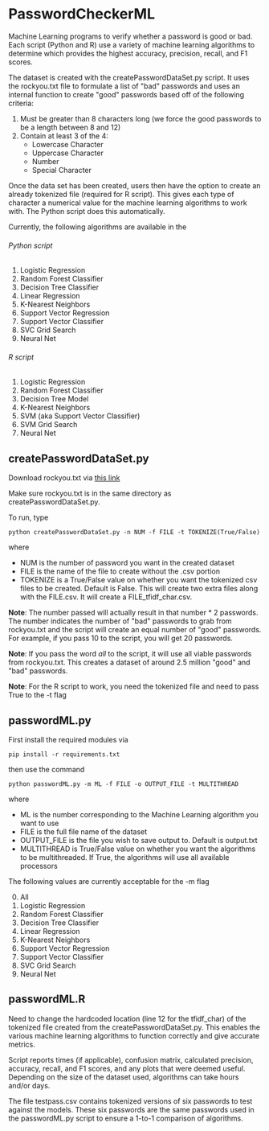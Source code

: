 # PasswordCheckerML
Machine Learning programs to verify whether a password is good or bad. Each script (Python and R) use a variety of machine learning algorithms to determine which provides the highest accuracy, precision, recall, and F1 scores.

The dataset is created with the createPasswordDataSet.py script. It uses the rockyou.txt file to formulate a list of "bad" passwords and uses an internal function to create "good" passwords based off of the following criteria:
1. Must be greater than 8 characters long (we force the good passwords to be a length between 8 and 12)
2. Contain at least 3 of the 4:
   - Lowercase Character
   - Uppercase Character
   - Number
   - Special Character

Once the data set has been created, users then have the option to create an already tokenized file (required for R script). This gives each type of character a numerical value for the machine learning algorithms to work with. The Python script does this automatically.

Currently, the following algorithms are available in the

###### Python script
1. Logistic Regression
2. Random Forest Classifier
3. Decision Tree Classifier
4. Linear Regression
5. K-Nearest Neighbors
6. Support Vector Regression
7. Support Vector Classifier
8. SVC Grid Search
9. Neural Net

###### R script
1. Logistic Regression
2. Random Forest Classifier
3. Decision Tree Model
4. K-Nearest Neighbors
5. SVM (aka Support Vector Classifier)
6. SVM Grid Search
7. Neural Net

## createPasswordDataSet.py
Download rockyou.txt via [this link](https://www.google.com/url?sa=t&rct=j&q=&esrc=s&source=web&cd=&cad=rja&uact=8&ved=2ahUKEwjf2ceg4vDzAhUEZzABHcQTAI4QFnoECAgQAQ&url=https%3A%2F%2Fgithub.com%2Fbrannondorsey%2Fnaive-hashcat%2Freleases%2Fdownload%2Fdata%2Frockyou.txt&usg=AOvVaw3snAERl1mU6Ccr4WFEazBd)

Make sure rockyou.txt is in the same directory as createPasswordDataSet.py. 

To run, type
```
python createPasswordDataSet.py -n NUM -f FILE -t TOKENIZE(True/False)
```
where 
 - NUM is the number of password you want in the created dataset
 - FILE is the name of the file to create without the .csv portion
 - TOKENIZE is a True/False value on whether you want the tokenized csv files to be created. Default is False. This will create two extra files along with the FILE.csv. It will create a FILE_tfidf_char.csv.

**Note**: The number passed will actually result in that number * 2 passwords. The number indicates the number of "bad" passwords to grab from rockyou.txt and the script will create an equal number of "good" passwords. For example, if you pass 10 to the script, you will get 20 passwords.

**Note**: If you pass the word *all* to the script, it will use all viable passwords from rockyou.txt. This creates a dataset of around 2.5 million "good" and "bad" passwords.

**Note**: For the R script to work, you need the tokenized file and need to pass True to the -t flag
  
## passwordML.py
First install the required modules via
```
pip install -r requirements.txt
```

then use the command
```
python passwordML.py -m ML -f FILE -o OUTPUT_FILE -t MULTITHREAD
```
where 
  - ML is the number corresponding to the Machine Learning algorithm you want to use 
  - FILE is the full file name of the dataset
  - OUTPUT_FILE is the file you wish to save output to. Default is output.txt
  - MULTITHREAD is True/False value on whether you want the algorithms to be multithreaded. If True, the algorithms will use all available processors

The following values are currently acceptable for the -m flag

0. All
1. Logistic Regression
2. Random Forest Classifier
3. Decision Tree Classifier
4. Linear Regression
5. K-Nearest Neighbors
6. Support Vector Regression
7. Support Vector Classifier
8. SVC Grid Search
9. Neural Net
  
## passwordML.R
Need to change the hardcoded location (line 12 for the tfidf_char) of the tokenized file created from the createPasswordDataSet.py. This enables the various machine learning algorithms to function correctly and give accurate metrics. 

Script reports times (if applicable), confusion matrix, calculated precision, accuracy, recall, and F1 scores, and any plots that were deemed useful. Depending on the size of the dataset used, algorithms can take hours and/or days.

The file testpass.csv  contains tokenized versions of six passwords to test against the models. These six passwords are the same passwords used in the passwordML.py script to ensure a 1-to-1 comparison of algorithms.
